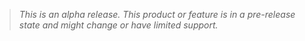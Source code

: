 > _This is an alpha release. This product or feature is in a pre-release state and might change or have limited support._